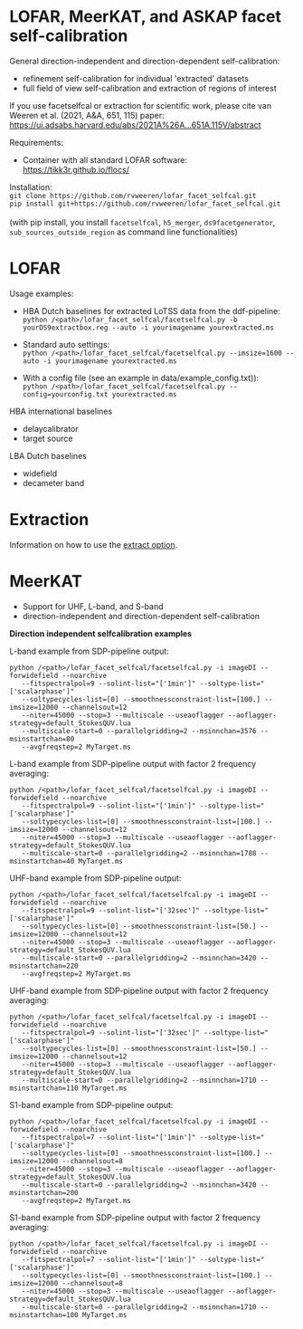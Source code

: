 # LOFAR, MeerKAT, and ASKAP facet self-calibration
General direction-independent and direction-dependent self-calibration: 
 - refinement self-calibration for individual 'extracted' datasets 
 - full field of view self-calibration and extraction of regions of interest

If you use facetselfcal or extraction for scientific work, please cite van Weeren et al. (2021, A&A, 651, 115) paper: \
https://ui.adsabs.harvard.edu/abs/2021A%26A...651A.115V/abstract 

Requirements:
- Container with all standard LOFAR software: https://tikk3r.github.io/flocs/ 

Installation:
\
`git clone https://github.com/rvweeren/lofar_facet_selfcal.git`
\
`pip install git+https://github.com/rvweeren/lofar_facet_selfcal.git`
\
\
(with pip install, you install ```facetselfcal```, ```h5_merger```, ```ds9facetgenerator```, ```sub_sources_outside_region```
as command line functionalities)


# LOFAR
Usage examples:
- HBA Dutch baselines for extracted LoTSS data from the ddf-pipeline:\
`python /<path>/lofar_facet_selfcal/facetselfcal.py -b yourDS9extractbox.reg --auto -i yourimagename yourextracted.ms`

- Standard auto settings:\
`python /<path>/lofar_facet_selfcal/facetselfcal.py --imsize=1600 --auto -i yourimagename yourextracted.ms` 

- With a config file (see an example in data/example_config.txt)):\
`python /<path>/lofar_facet_selfcal/facetselfcal.py --config=yourconfig.txt yourextracted.ms`

HBA international baselines
- delaycalibrator
- target source

LBA Dutch baselines
 - widefield
 - decameter band

# Extraction
Information on how to use the [extract option](https://github.com/rvweeren/lofar_facet_selfcal/wiki/FACETSELFCAL-OVERVIEW).

# MeerKAT
- Support for UHF, L-band, and S-band
- direction-independent and direction-dependent self-calibration

**Direction independent selfcalibration examples** 

L-band example from SDP-pipeline output:
```
python /<path>/lofar_facet_selfcal/facetselfcal.py -i imageDI --forwidefield --noarchive 
   --fitspectralpol=9 --solint-list="['1min']" --soltype-list="['scalarphase']" 
   --soltypecycles-list=[0] --smoothnessconstraint-list=[100.] --imsize=12000 --channelsout=12 
   --niter=45000 --stop=3 --multiscale --useaoflagger --aoflagger-strategy=default_StokesQUV.lua 
   --multiscale-start=0 --parallelgridding=2 --msinnchan=3576 --msinstartchan=80 
   --avgfreqstep=2 MyTarget.ms 
```

L-band example from SDP-pipeline output with factor 2 frequency averaging:
```
python /<path>/lofar_facet_selfcal/facetselfcal.py -i imageDI --forwidefield --noarchive
   --fitspectralpol=9 --solint-list="['1min']" --soltype-list="['scalarphase']"
   --soltypecycles-list=[0] --smoothnessconstraint-list=[100.] --imsize=12000 --channelsout=12
   --niter=45000 --stop=3 --multiscale --useaoflagger --aoflagger-strategy=default_StokesQUV.lua
   --multiscale-start=0 --parallelgridding=2 --msinnchan=1788 --msinstartchan=40 MyTarget.ms 
```

UHF-band example from SDP-pipeline output:
```
python /<path>/lofar_facet_selfcal/facetselfcal.py -i imageDI --forwidefield --noarchive
   --fitspectralpol=9 --solint-list="['32sec']" --soltype-list="['scalarphase']"
   --soltypecycles-list=[0] --smoothnessconstraint-list=[50.] --imsize=12000 --channelsout=12
   --niter=45000 --stop=3 --multiscale --useaoflagger --aoflagger-strategy=default_StokesQUV.lua
   --multiscale-start=0 --parallelgridding=2 --msinnchan=3420 --msinstartchan=220
   --avgfreqstep=2 MyTarget.ms 
```

UHF-band example from SDP-pipeline output with factor 2 frequency averaging:
```
python /<path>/lofar_facet_selfcal/facetselfcal.py -i imageDI --forwidefield --noarchive
   --fitspectralpol=9 --solint-list="['32sec']" --soltype-list="['scalarphase']"
   --soltypecycles-list=[0] --smoothnessconstraint-list=[50.] --imsize=12000 --channelsout=12
   --niter=45000 --stop=3 --multiscale --useaoflagger --aoflagger-strategy=default_StokesQUV.lua
   --multiscale-start=0 --parallelgridding=2 --msinnchan=1710 --msinstartchan=110 MyTarget.ms 
```

S1-band example from SDP-pipeline output:
```
python /<path>/lofar_facet_selfcal/facetselfcal.py -i imageDI --forwidefield --noarchive 
   --fitspectralpol=7 --solint-list="['1min']" --soltype-list="['scalarphase']" 
   --soltypecycles-list=[0] --smoothnessconstraint-list=[100.] --imsize=12000 --channelsout=8 
   --niter=45000 --stop=3 --multiscale --useaoflagger --aoflagger-strategy=default_StokesQUV.lua 
   --multiscale-start=0 --parallelgridding=2 --msinnchan=3420 --msinstartchan=200 
   --avgfreqstep=2 MyTarget.ms 
```

S1-band example from SDP-pipeline output with factor 2 frequency averaging:
```
python /<path>/lofar_facet_selfcal/facetselfcal.py -i imageDI --forwidefield --noarchive
   --fitspectralpol=7 --solint-list="['1min']" --soltype-list="['scalarphase']"
   --soltypecycles-list=[0] --smoothnessconstraint-list=[100.] --imsize=12000 --channelsout=8
   --niter=45000 --stop=3 --multiscale --useaoflagger --aoflagger-strategy=default_StokesQUV.lua
   --multiscale-start=0 --parallelgridding=2 --msinnchan=1710 --msinstartchan=100 MyTarget.ms 
```
